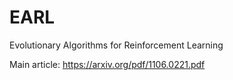 # EARL
 Evolutionary Algorithms for Reinforcement Learning
 
 Main article: https://arxiv.org/pdf/1106.0221.pdf
